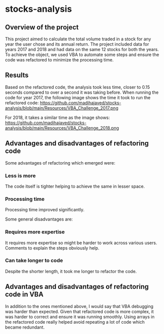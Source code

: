 # stocks-analysis
## Overview of the project 
This project aimed to calculate the total volume traded in a stock for any year the user chose and its annual return. The project included data for years 2017 and 2018 and had data on the same 12 stocks for both the years. To achieve the object, we used VBA to automate some steps and ensure the code was refactored to minimize the processing time. 

## Results 
Based on the refactored code, the analysis took less time, closer to 0.15 seconds compared to over a second it was taking before. 
When running the code for year 2017, the following image shows the time it took to run the refactored code:
https://github.com/madihajaved/stocks-analysis/blob/main/Resources/VBA_Challenge_2017.png

For 2018, it takes a similar time as the image shows:
https://github.com/madihajaved/stocks-analysis/blob/main/Resources/VBA_Challenge_2018.png

## Advantages and disadvantages of refactoring code 
Some advantages of refactoring which emerged were:
### Less is more
The code itself is tighter helping to achieve the same in lesser space.

### Processing time 
Processing time improved significantly.

Some general disadvantages are: 
### Requires more expertise
It requires more expertise so might be harder to work across various users. Comments to explain the steps obviously help. 

### Can take longer to code 
Despite the shorter length, it took me longer to refactor the code.

## Advantages and disadvantages of refactoring code in VBA 
In addition to the ones mentioned above, I would say that VBA debugging was harder than expected. Given that refactored code is more complex, it was harder to correct and ensure it was running smoothly. 
Using arrays in the refactored code really helped avoid repeating a lot of code which became redundant. 

